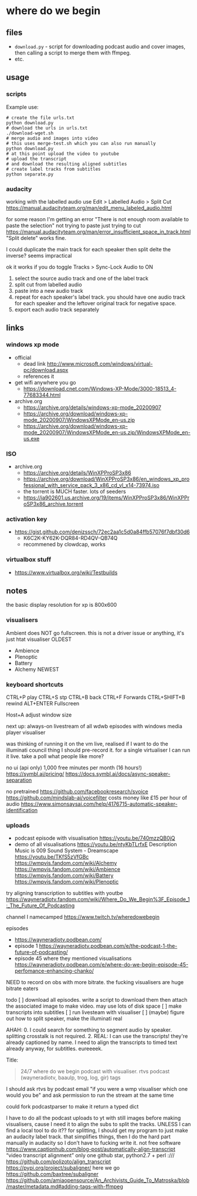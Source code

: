 # where do we begin
## files
- `download.py` - script for downloading podcast audio and cover images, then calling a script to merge them with ffmpeg.
- etc.

## usage
### scripts
Example use:
```shell
# create the file urls.txt
python download.py
# download the urls in urls.txt
./download-wget.sh
# merge audio and images into video
# this uses merge-test.sh which you can also run manually
python download.py
# at this point upload the video to youtube
# upload the transcript
# and download the resulting aligned subtitles
# create label tracks from subtitles
python separate.py
```

### audacity
working with the labelled audio
use Edit > Labelled Audio > Split Cut
https://manual.audacityteam.org/man/edit_menu_labeled_audio.html

for some reason I'm getting an error "There is not enough room available to paste the selection"
not trying to paste just trying to cut
https://manual.audacityteam.org/man/error_insufficient_space_in_track.html
"Split delete" works fine.

I could duplicate the main track for each speaker then split delte the inverse? seems impractical

ok it works if you do toggle Tracks > Sync-Lock Audio to ON
1. select the source audio track and one of the label track
2. split cut from labelled audio
3. paste into a new audio track
4. repeat for each speaker's label track. you should have one audio track for each speaker and the leftover original track for negative space.
5. export each audio track separately


## links
### windows xp mode
- official
    - dead link http://www.microsoft.com/windows/virtual-pc/download.aspx
    - references it
- get wifi anywhere you go
    - https://download.cnet.com/Windows-XP-Mode/3000-18513_4-77683344.html
- archive.org
    - https://archive.org/details/windows-xp-mode_20200907
    - https://archive.org/download/windows-xp-mode_20200907/WindowsXPMode_en-us.zip
    - https://archive.org/download/windows-xp-mode_20200907/WindowsXPMode_en-us.zip/WindowsXPMode_en-us.exe
### ISO
- archive.org
    - https://archive.org/details/WinXPProSP3x86
    - https://archive.org/download/WinXPProSP3x86/en_windows_xp_professional_with_service_pack_3_x86_cd_vl_x14-73974.iso
    - the torrent is MUCH faster. lots of seeders
    - https://ia902601.us.archive.org/19/items/WinXPProSP3x86/WinXPProSP3x86_archive.torrent
### activation key
- https://gist.github.com/denizssch/72ec2aa1c5d0a84ffb57076f7dbf30d6
    - K6C2K-KY62K-DQR84-RD4QV-QB74Q
    - recommened by clowdcap, works
### virtualbox stuff
- https://www.virtualbox.org/wiki/Testbuilds

## notes
the basic display resolution for xp is 800x600
### visualisers
Ambient does NOT go fullscreen. this is not a driver issue or anything, it's just htat visualiser
OLDEST
- Ambience
- Plenoptic
- Battery
- Alchemy
NEWEST

### keyboard shortcuts
CTRL+P play
CTRL+S stp
CTRL+B back
CTRL+F Forwards
CTRL+SHIFT+B rewind
ALT+ENTER Fullscreen

Host+A adjust window size

next up: always-on livestream of all wdwb episodes with windows media player visualiser

was thinking of running it on the vm live, realised if I want to do the illuminati council thing I should pre-record it. for a single virtualiser I can run it live. take a poll what people like more?

no ui (api only)
1,000 free minutes per month (16 hours!)
https://symbl.ai/pricing/
https://docs.symbl.ai/docs/async-speaker-separation

no pretrained
https://github.com/facebookresearch/svoice
https://github.com/mindslab-ai/voicefilter
costs money
like £15 per hour of audio
https://www.simonsaysai.com/help/4176715-automatic-speaker-identification

### uploads
- podcast episode with visualisation
    https://youtu.be/740mzzQB0jQ
- demo of all visualisations
    https://youtu.be/ntyKbTLrfxE
    Description
    Music is 009 Sound System - Dreamscape https://youtu.be/TKfS5zVfGBc
    https://wmpvis.fandom.com/wiki/Alchemy
    https://wmpvis.fandom.com/wiki/Ambience
    https://wmpvis.fandom.com/wiki/Battery
    https://wmpvis.fandom.com/wiki/Plenoptic

try aligning transcription to subtitles with youtbe
https://wayneradiotv.fandom.com/wiki/Where_Do_We_Begin%3F_Episode_1:_The_Future_Of_Podcasting

channel I namecamped
https://www.twitch.tv/wheredowebegin

episodes
- https://wayneradiotv.podbean.com/
- episode 1 https://wayneradiotv.podbean.com/e/the-podcast-1-the-future-of-podcasting/
- episode 45 where they mentioned visualisations https://wayneradiotv.podbean.com/e/where-do-we-begin-episode-45-perfomance-enhancing-chanko/

NEED to record on obs with more bitrate. the fucking visualisers are huge bitrate eaters

todo
[ ] download all episodes. write a script to download them then attach the associated image to make video. may use lots of disk space
[ ] make transcripts into subtitles
[ ] run livesteam with visualiser
[ ] (maybe) figure out how to split speaker, make the illuminati real

AHAH:
0. I could search for something to segment audio by speaker. splitting crosstalk is not required.
2. REAL: I can use the transcripts! they're already captioned by name. I need to align the transcripts to timed text already anyway, for subtitles. eureeeek.

Title:
> 24/7 where do we begin podcast with visualiser. rtvs podcast (wayneradiotv, baaulp, trog, log, gir)
tags

I should ask rtvs by podcast email "if you were a wmp visualiser which one would you be" and ask permission to run the stream at the same time

could fork podcastparser to make it return a typed dict

I have to do all the podcast uploads to yt with still images before making visualisers, cause I need it to align the subs to split the tracks. UNLESS I can find a local tool to do it??
for splitting, I should get my program to just make an audacity label track. that simplifies things, then I do the hard part manually in audacity so I don’t have to fucking write it.
not free software https://www.captionhub.com/blog-post/automatically-align-transcript
“video transcript alignment”
only one github star, python2.7 + perl :/// https://github.com/polizoto/align_transcript
https://pypi.org/project/subaligner/
here we go https://github.com/baxtree/subaligner
https://github.com/amiaopensource/An_Archivists_Guide_To_Matroska/blob/master/metadata.md#adding-tags-with-ffmpeg

